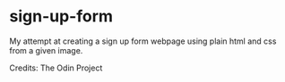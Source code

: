 # sign-up-form

My attempt at creating a sign up form webpage using plain html and css from a given image.

Credits: The Odin Project